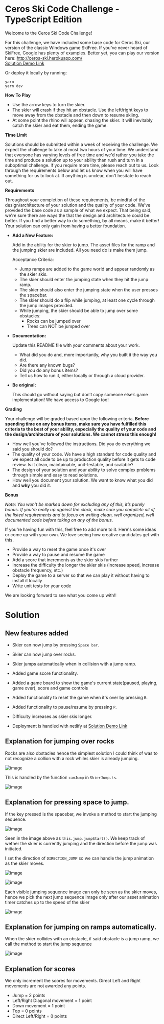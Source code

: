 # Ceros Ski Code Challenge - TypeScript Edition

Welcome to the Ceros Ski Code Challenge!

For this challenge, we have included some base code for Ceros Ski, our version of the classic Windows game SkiFree. If
you've never heard of SkiFree, Google has plenty of examples. Better yet, you can play our version here:
http://ceros-ski.herokuapp.com/  
[Solution Demo Link](https://ben-ceros-ski.netlify.app/)

Or deploy it locally by running:

```
yarn
yarn dev
```

**How To Play**

- Use the arrow keys to turn the skier.
- The skier will crash if they hit an obstacle. Use the left/right keys to move away from the obstacle and then down
  to resume skiing.
- At some point the rhino will appear, chasing the skier. It will inevitably catch the skier and eat them, ending the
  game.

**Time Limit**

Solutions should be submitted within a week of receiving the challenge. We expect the challenge to take at most two
hours of your time. We understand that everyone has varying levels of free time and we'd rather you take the time and
produce a solution up to your ability than rush and turn in a suboptimal challenge. If you require more time, please
reach out to us. Look through the requirements below and let us know when you will have something for us to look at.
If anything is unclear, don't hesitate to reach out.

**Requirements**

Throughout your completion of these requirements, be mindful of the design/architecture of your solution and the
quality of your code. We've provided the base code as a sample of what we expect. That being said, we're sure there are
ways the that the design and architecture could be better. If you find a better way to do something, by all means, make
it better! Your solution can only gain from having a better foundation.

- **Add a New Feature:**

  Add in the ability for the skier to jump. The asset files for the ramp and the jumping skier are included. All you
  need do is make them jump.

  Acceptance Criteria:

  - Jump ramps are added to the game world and appear randomly as the skier skis.
  - The skier should enter the jumping state when they hit the jump ramp.
  - The skier should also enter the jumping state when the user presses the spacebar.
  - The skier should do a flip while jumping, at least one cycle through the jump images provided.
  - While jumping, the skier should be able to jump over some obstacles:
    - Rocks can be jumped over
    - Trees can NOT be jumped over

- **Documentation:**

  Update this README file with your comments about your work.

  - What did you do and, more importantly, why you built it the way you did.
  - Are there any known bugs?
  - Did you do any bonus items?
  - Tell us how to run it, either locally or through a cloud provider.

- **Be original:**

  This should go without saying but don’t copy someone else’s game implementation! We have access to Google too!

**Grading**

Your challenge will be graded based upon the following criteria. **Before spending time on any bonus items, make sure
you have fulfilled this criteria to the best of your ability, especially the quality of your code and the
design/architecture of your solutions. We cannot stress this enough!**

- How well you've followed the instructions. Did you do everything we said you should do?
- The quality of your code. We have a high standard for code quality and we expect all code to be up to production
  quality before it gets to code review. Is it clean, maintainable, unit-testable, and scalable?
- The design of your solution and your ability to solve complex problems through simple and easy to read solutions.
- How well you document your solution. We want to know what you did and **why** you did it.

**Bonus**

_Note: You won’t be marked down for excluding any of this, it’s purely bonus. If you’re really up against the clock,
make sure you complete all of the listed requirements and to focus on writing clean, well organized, well documented
code before taking on any of the bonus._

If you're having fun with this, feel free to add more to it. Here's some ideas or come up with your own. We love seeing
how creative candidates get with this.

- Provide a way to reset the game once it's over
- Provide a way to pause and resume the game
- Add a score that increments as the skier skis further
- Increase the difficulty the longer the skier skis (increase speed, increase obstacle frequency, etc.)
- Deploy the game to a server so that we can play it without having to install it locally
- Write unit tests for your code

We are looking forward to see what you come up with!!

# Solution

## New features added

* Skier can now jump by pressing `Space bar`.

* Skier can now jump over rocks.

* Skier jumps automatically when in collision with a jump ramp.

* Added game score functionality.

* Added a game board to show the game's current state(paused, playing, game over), score and game controls

* Added functionality to reset the game when it's over by pressing `R`.

* Added functionality to pause/resume by pressing `P`.

* Difficulty increases as skier skis longer.

* Deployment is handled with netlify at [Solution Demo Link](https://ben-ceros-ski.netlify.app/)

## Explanation for jumping over rocks
Rocks are also obstacles hence the simplest solution I could think of was to not recognize a collion with a rock whiles skier is already jumping.

![image](https://user-images.githubusercontent.com/35709836/172260657-b02a1454-a2f7-4c88-bb28-dcfed00f9557.png)

This is handled by the function `canJump` in `SkierJump.ts`.

![image](https://user-images.githubusercontent.com/35709836/172260739-9dc2271b-a54c-46f6-aa09-dc115654843f.png)

## Explanation for pressing space to jump.
If the key pressed is the spacebar, we invoke a method to start the jumping sequence.

![image](https://user-images.githubusercontent.com/35709836/172261210-5813474e-fbb3-442c-9aed-e848a26443a5.png)

Seen in the image above as `this.jump.jumpStart()`.
We keep track of wether the skier is currently jumping and the direction before the jump was initiated.

I set the direction of `DIRECTION_JUMP` so we can handle the jump animation as the skier moves.

![image](https://user-images.githubusercontent.com/35709836/172261483-9abbaa51-e600-4aa2-9610-77fc81a7c4ad.png)

![image](https://user-images.githubusercontent.com/35709836/172261806-4981d91d-796d-430e-b15a-81667d3a1809.png)

Each visible jumping sequence image can only be seen as the skier moves, hence we pick the next jump sequence image only after our asset animation timer catches up to the speed of the skier

![image](https://user-images.githubusercontent.com/35709836/172263051-b9fc7d9c-77d1-4600-8051-3562a6b2af63.png)

## Explanation for jumping on ramps automatically.
When the skier collides with an obstacle, if said obstacle is a jump ramp, we call the method to start the jump sequence

![image](https://user-images.githubusercontent.com/35709836/172263780-7099f7f4-1608-4dff-90fb-f311ecf1dc9d.png)


## Explanation for scores
We only increment the scores for movements. Direct Left and Right movements are not awarded any points.
* Jump = 2 points
* Left/Right Diagonal movement = 1 point
* Down movement = 1 point
* Top = 0 points
* Direct Left/Right = 0 points


